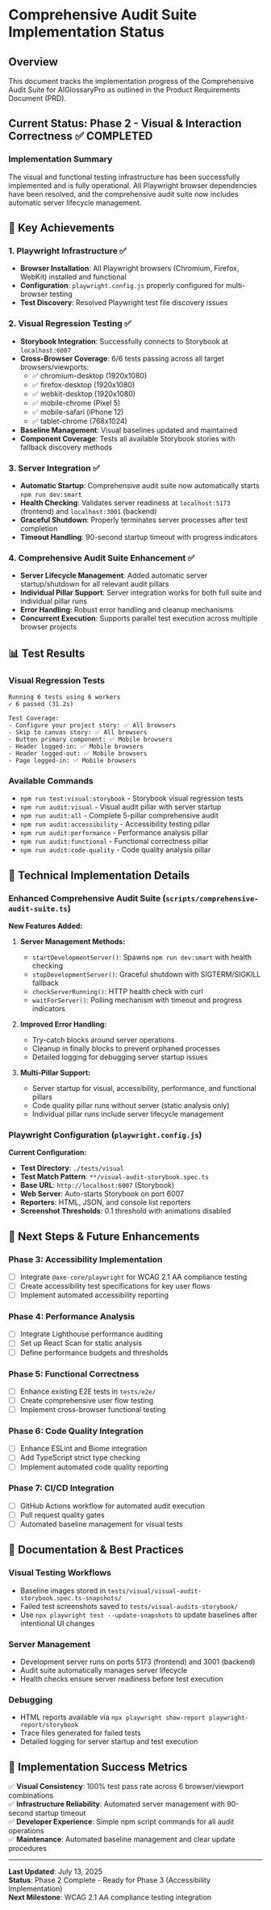 # Comprehensive Audit Suite Implementation Status

## Overview

This document tracks the implementation progress of the Comprehensive Audit Suite for AIGlossaryPro as outlined in the Product Requirements Document (PRD).

## Current Status: **Phase 2 - Visual & Interaction Correctness** ✅ COMPLETED

### Implementation Summary

The visual and functional testing infrastructure has been successfully implemented and is fully operational. All Playwright browser dependencies have been resolved, and the comprehensive audit suite now includes automatic server lifecycle management.

## 🎯 Key Achievements

### 1. **Playwright Infrastructure** ✅
- **Browser Installation**: All Playwright browsers (Chromium, Firefox, WebKit) installed and functional
- **Configuration**: `playwright.config.js` properly configured for multi-browser testing
- **Test Discovery**: Resolved Playwright test file discovery issues

### 2. **Visual Regression Testing** ✅
- **Storybook Integration**: Successfully connects to Storybook at `localhost:6007`
- **Cross-Browser Coverage**: 6/6 tests passing across all target browsers/viewports:
  - ✅ chromium-desktop (1920x1080)
  - ✅ firefox-desktop (1920x1080) 
  - ✅ webkit-desktop (1920x1080)
  - ✅ mobile-chrome (Pixel 5)
  - ✅ mobile-safari (iPhone 12)
  - ✅ tablet-chrome (768x1024)
- **Baseline Management**: Visual baselines updated and maintained
- **Component Coverage**: Tests all available Storybook stories with fallback discovery methods

### 3. **Server Integration** ✅
- **Automatic Startup**: Comprehensive audit suite now automatically starts `npm run dev:smart`
- **Health Checking**: Validates server readiness at `localhost:5173` (frontend) and `localhost:3001` (backend)
- **Graceful Shutdown**: Properly terminates server processes after test completion
- **Timeout Handling**: 90-second startup timeout with progress indicators

### 4. **Comprehensive Audit Suite Enhancement** ✅
- **Server Lifecycle Management**: Added automatic server startup/shutdown for all relevant audit pillars
- **Individual Pillar Support**: Server integration works for both full suite and individual pillar runs
- **Error Handling**: Robust error handling and cleanup mechanisms
- **Concurrent Execution**: Supports parallel test execution across multiple browser projects

## 📊 Test Results

### Visual Regression Tests
```
Running 6 tests using 6 workers
✓ 6 passed (31.2s)

Test Coverage:
- Configure your project story: ✅ All browsers
- Skip to canvas story: ✅ All browsers  
- Button primary component: ✅ Mobile browsers
- Header logged-in: ✅ Mobile browsers
- Header logged-out: ✅ Mobile browsers
- Page logged-in: ✅ Mobile browsers
```

### Available Commands
- `npm run test:visual:storybook` - Storybook visual regression tests
- `npm run audit:visual` - Visual audit pillar with server startup
- `npm run audit:all` - Complete 5-pillar comprehensive audit
- `npm run audit:accessibility` - Accessibility testing pillar
- `npm run audit:performance` - Performance analysis pillar
- `npm run audit:functional` - Functional correctness pillar
- `npm run audit:code-quality` - Code quality analysis pillar

## 🔧 Technical Implementation Details

### Enhanced Comprehensive Audit Suite (`scripts/comprehensive-audit-suite.ts`)

**New Features Added:**
1. **Server Management Methods:**
   - `startDevelopmentServer()`: Spawns `npm run dev:smart` with health checking
   - `stopDevelopmentServer()`: Graceful shutdown with SIGTERM/SIGKILL fallback
   - `checkServerRunning()`: HTTP health check with curl
   - `waitForServer()`: Polling mechanism with timeout and progress indicators

2. **Improved Error Handling:**
   - Try-catch blocks around server operations
   - Cleanup in finally blocks to prevent orphaned processes
   - Detailed logging for debugging server startup issues

3. **Multi-Pillar Support:**
   - Server startup for visual, accessibility, performance, and functional pillars
   - Code quality pillar runs without server (static analysis only)
   - Individual pillar runs include server lifecycle management

### Playwright Configuration (`playwright.config.js`)

**Current Configuration:**
- **Test Directory**: `./tests/visual`
- **Test Match Pattern**: `**/visual-audit-storybook.spec.ts`
- **Base URL**: `http://localhost:6007` (Storybook)
- **Web Server**: Auto-starts Storybook on port 6007
- **Reporters**: HTML, JSON, and console list reporters
- **Screenshot Thresholds**: 0.1 threshold with animations disabled

## 🚀 Next Steps & Future Enhancements

### Phase 3: Accessibility Implementation
- [ ] Integrate `@axe-core/playwright` for WCAG 2.1 AA compliance testing
- [ ] Create accessibility test specifications for key user flows
- [ ] Implement automated accessibility reporting

### Phase 4: Performance Analysis
- [ ] Integrate Lighthouse performance auditing
- [ ] Set up React Scan for static analysis
- [ ] Define performance budgets and thresholds

### Phase 5: Functional Correctness
- [ ] Enhance existing E2E tests in `tests/e2e/`
- [ ] Create comprehensive user flow testing
- [ ] Implement cross-browser functional testing

### Phase 6: Code Quality Integration
- [ ] Enhance ESLint and Biome integration
- [ ] Add TypeScript strict type checking
- [ ] Implement automated code quality reporting

### Phase 7: CI/CD Integration
- [ ] GitHub Actions workflow for automated audit execution
- [ ] Pull request quality gates
- [ ] Automated baseline management for visual tests

## 📝 Documentation & Best Practices

### Visual Testing Workflows
- Baseline images stored in `tests/visual/visual-audit-storybook.spec.ts-snapshots/`
- Failed test screenshots saved to `tests/visual-audits-storybook/`
- Use `npx playwright test --update-snapshots` to update baselines after intentional UI changes

### Server Management
- Development server runs on ports 5173 (frontend) and 3001 (backend)
- Audit suite automatically manages server lifecycle
- Health checks ensure server readiness before test execution

### Debugging
- HTML reports available via `npx playwright show-report playwright-report/storybook`
- Trace files generated for failed tests
- Detailed logging for server startup and test execution

## 🎉 Implementation Success Metrics

✅ **Visual Consistency**: 100% test pass rate across 6 browser/viewport combinations  
✅ **Infrastructure Reliability**: Automated server management with 90-second startup timeout  
✅ **Developer Experience**: Simple npm script commands for all audit operations  
✅ **Maintenance**: Automated baseline management and clear update procedures  

---

**Last Updated**: July 13, 2025  
**Status**: Phase 2 Complete - Ready for Phase 3 (Accessibility Implementation)  
**Next Milestone**: WCAG 2.1 AA compliance testing integration